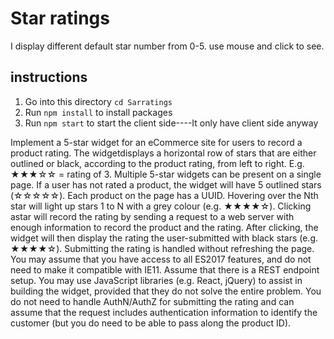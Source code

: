
# Star ratings
I display different default star number from 0-5.
use mouse and click to see.

## instructions
1. Go into this directory `cd Sarratings`
2. Run `npm install` to install packages
3. Run `npm start` to start the client side----It only have client side anyway

Implement a 5-star widget for an eCommerce site for users to record a product rating. The widgetdisplays a horizontal row of stars that are either outlined or black, according to the product rating,
from left to right. E.g. ★★★☆☆ = rating of 3.
Multiple 5-star widgets can be present on a single page. If a user has not rated a product, the
widget will have 5 outlined stars (☆☆☆☆☆). Each product on the page has a UUID.
Hovering over the Nth star will light up stars 1 to N with a grey colour (e.g. ★★★★☆). Clicking astar will record the rating by sending a request to a web server with enough information to record
the product and the rating. After clicking, the widget will then display the rating the
user-submitted with black stars (e.g. ★★★★☆). Submitting the rating is handled without
refreshing the page.
You may assume that you have access to all ES2017 features, and do not need to make it compatible with IE11. Assume that there is a REST endpoint setup. You may use JavaScript libraries
(e.g. React, jQuery) to assist in building the widget, provided that they do not solve the entire problem. You do not need to handle AuthN/AuthZ for submitting the rating and can assume that the request includes authentication information to identify the customer (but you do need to be  able to pass along the product ID).
